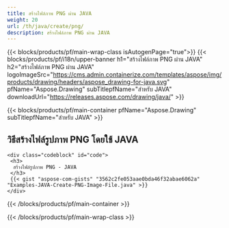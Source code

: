 ```yaml
---
title: สร้างไฟล์ภาพ PNG ผ่าน JAVA
weight: 20
url: /th/java/create/png/
description: สร้างไฟล์ภาพ PNG ผ่าน JAVA
---
```


{{< blocks/products/pf/main-wrap-class isAutogenPage="true">}}
{{< blocks/products/pf/i18n/upper-banner h1="สร้างไฟล์ภาพ PNG ผ่าน JAVA" h2="สร้างไฟล์ภาพ PNG ผ่าน JAVA" logoImageSrc="https://cms.admin.containerize.com/templates/aspose/img/products/drawing/headers/aspose_drawing-for-java.svg" pfName="Aspose.Drawing" subTitlepfName="สำหรับ JAVA" downloadUrl="https://releases.aspose.com/drawing/java/" >}}

{{< blocks/products/pf/main-container pfName="Aspose.Drawing" subTitlepfName="สำหรับ JAVA" >}}

<h2>วิธีสร้างไฟล์รูปภาพ PNG โดยใช้ JAVA</h2>

    <div class="codeblock" id="code">
     <h3>
      สร้างไฟล์รูปภาพ PNG - JAVA
     </h3>
     {{< gist "aspose-com-gists" "3562c2fe053aae0bda46f32abae6062a" "Examples-JAVA-Create-PNG-Image-File.java" >}}
    </div>

{{< /blocks/products/pf/main-container >}}


{{< /blocks/products/pf/main-wrap-class >}}
